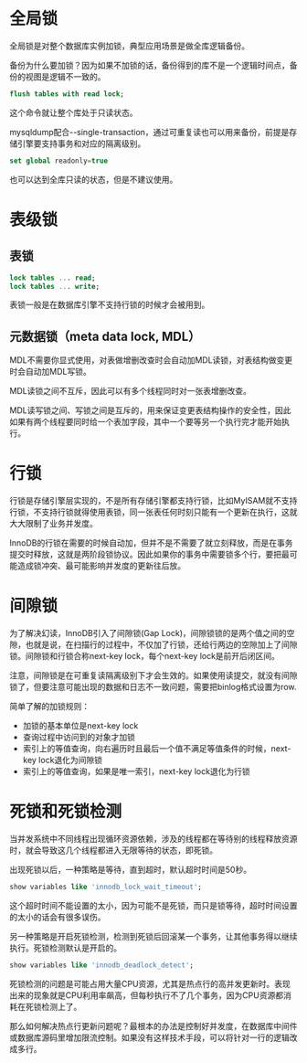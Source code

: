 # 全局锁
全局锁是对整个数据库实例加锁，典型应用场景是做全库逻辑备份。

备份为什么要加锁？因为如果不加锁的话，备份得到的库不是一个逻辑时间点，备份的视图是逻辑不一致的。

```sql
flush tables with read lock;
```
这个命令就让整个库处于只读状态。

mysqldump配合--single-transaction，通过可重复读也可以用来备份，前提是存储引擎要支持事务和对应的隔离级别。

```sql
set global readonly=true
```
也可以达到全库只读的状态，但是不建议使用。

# 表级锁
## 表锁
```sql
lock tables ... read;
lock tables ... write;
```
表锁一般是在数据库引擎不支持行锁的时候才会被用到。

## 元数据锁（meta data lock, MDL）
MDL不需要你显式使用，对表做增删改查时会自动加MDL读锁，对表结构做变更时会自动加MDL写锁。

MDL读锁之间不互斥，因此可以有多个线程同时对一张表增删改查。

MDL读写锁之间、写锁之间是互斥的，用来保证变更表结构操作的安全性，因此如果有两个线程要同时给一个表加字段，其中一个要等另一个执行完才能开始执行。

# 行锁
行锁是存储引擎层实现的，不是所有存储引擎都支持行锁，比如MyISAM就不支持行锁，不支持行锁就得使用表锁，同一张表任何时刻只能有一个更新在执行，这就大大限制了业务并发度。

InnoDB的行锁在需要的时候自动加，但并不是不需要了就立刻释放，而是在事务提交时释放，这就是两阶段锁协议。因此如果你的事务中需要锁多个行，要把最可能造成锁冲突、最可能影响并发度的更新往后放。

# 间隙锁
为了解决幻读，InnoDB引入了间隙锁(Gap Lock)，间隙锁锁的是两个值之间的空隙，也就是说，在扫描行的过程中，不仅加了行锁，还给行两边的空隙加上了间隙锁。间隙锁和行锁合称next-key lock，每个next-key lock是前开后闭区间。

注意，间隙锁是在可重复读隔离级别下才会生效的。如果使用读提交，就没有间隙锁了，但要注意可能出现的数据和日志不一致问题，需要把binlog格式设置为row.

简单了解的加锁规则：
- 加锁的基本单位是next-key lock
- 查询过程中访问到的对象才加锁
- 索引上的等值查询，向右遍历时且最后一个值不满足等值条件的时候，next-key lock退化为间隙锁
- 索引上的等值查询，如果是唯一索引，next-key lock退化为行锁

# 死锁和死锁检测
当并发系统中不同线程出现循环资源依赖，涉及的线程都在等待别的线程释放资源时，就会导致这几个线程都进入无限等待的状态，即死锁。

出现死锁以后，一种策略是等待，直到超时，默认超时时间是50秒。
```sql
show variables like 'innodb_lock_wait_timeout';
```
这个超时时间不能设置的太小，因为可能不是死锁，而只是锁等待，超时时间设置的太小的话会有很多误伤。

另一种策略是开启死锁检测，检测到死锁后回滚某一个事务，让其他事务得以继续执行。死锁检测默认是开启的。
```sql
show variables like 'innodb_deadlock_detect';
```
死锁检测的问题是可能占用大量CPU资源，尤其是热点行的高并发更新时。表现出来的现象就是CPU利用率飙高，但每秒执行不了几个事务，因为CPU资源都消耗在死锁检测上了。

那么如何解决热点行更新问题呢？最根本的办法是控制好并发度，在数据库中间件或数据库源码里增加限流控制。如果没有这样技术手段，可以将针对一行的逻辑改成多行。